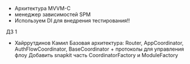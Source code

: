 - Архитектура MVVM-C
- менеджер зависимостей SPM
- Используем DI для внедрения тестирования!!

ДЗ 1
 - Хайррутдинов Камил
   Базовая архитектура: Router, AppCoordinator, AuthFlowCoordinator, BaseCoordinator + протоколы для управления флоу
   Добавить snapkit
   часть CoordinatorFactory и ModuleFactory
